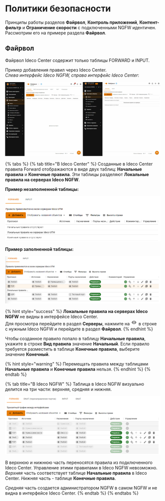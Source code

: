 # Политики безопасности

Принципы работы разделов **Файрвол**, **Контроль приложений**, **Контент-фильтр** и **Ограничение скорости** с подключенными NGFW идентичен. Рассмотрим его на примере раздела **Файрвол**.

## Файрвол

Файрвол Ideco Center содержит только таблицы FORWARD и INPUT.

Пример добавления правил через Ideco Center.\
_Слева интерфейс Ideco NGFW, справа интерфейс Ideco Сenter_:

![](../../../.gitbook/assets/policies-and-objects.gif)

{% tabs %}
{% tab title="В Ideco Center" %}
Созданные в Ideco Center правила Forward отображаются в виде двух таблиц: **Начальные правила** и **Конечные правила**. Эти таблицы разделяют **Локальные правила на серверах Ideco NGFW**.

**Пример незаполненной таблицы:**

![](../../../.gitbook/assets/policies-and-objects2.png)

**Пример заполненной таблицы:**

![](../../../.gitbook/assets/policies-and-objects1.png)

{% hint style="success" %}
**Локальные правила на серверах Ideco NGFW** не видны в интерфейсе Ideco Center. \
Для просмотра перейдите в раздел **Серверы**, нажмите на ![](../../../.gitbook/assets/icon-eye.png) в строке с нужным Ideco NGFW и перейдите в раздел **Файрвол**.
{% endhint %}

Чтобы созданное правило попало в таблицу **Начальные правила**, укажите в строке **Вид правила** значение **Начальный**. Если правило требуется разместить в таблице **Конечные правила**, выберите значение **Конечный**.

{% hint style="warning" %}
Перемещать правила между таблицами **Начальные правила** и **Конечные правила** нельзя.
{% endhint %}
{% endtab %}

{% tab title="В Ideco NGFW" %}
Таблица в Ideco NGFW визуально делится на три части: верхняя, средняя и нижняя.

![](../../../.gitbook/assets/policies-and-objects.png)

В верхнюю и нижнюю часть переносятся правила из подключенного Ideco Center. Управление этими правилами в Ideco NGFW невозможно. _Верхняя_ часть соответствует таблице **Начальные правила** в Ideco Center. _Нижняя_ часть - таблице **Конечные правила**.

_Средняя_ часть создается администратором NGFW в самом NGFW и не видна в интерфейсе Ideco Center.
{% endtab %}
{% endtabs %}
